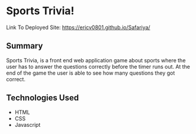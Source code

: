 # Sports Trivia!

Link To Deployed Site: https://ericv0801.github.io/Safariya/
## Summary

Sports Trivia, is a front end web application game about sports where the user has to answer the questions correctly before the timer runs out. At the end of the game the user is able to see how many questions they got correct.
## Technologies Used

- HTML
- CSS
- Javascript


 
 
 


